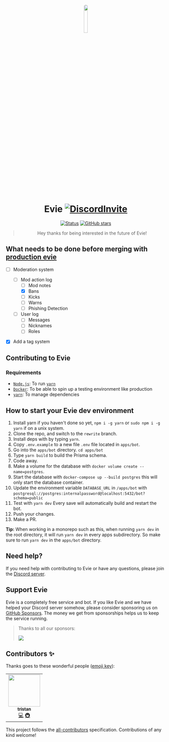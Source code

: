 <div align="center">
<img src="https://github.com/TeamEvie.png" width="15%" class="round" style="border-radius: 50%;">

# Evie [![DiscordInvite](https://discord.com/api/guilds/819106797028769844/embed.png)](https://evie.pw/discord)

[![Status](https://top.gg/api/widget/status/807543126424158238.svg?noavatar=true)](https://top.gg/bot/807543126424158238)
[![GitHub stars](https://img.shields.io/github/stars/TeamEvie/Evie?style=flat-square)](https://github.com/TeamEvie/Evie/stargazers)

> Hey thanks for being interested in the future of Evie!

</div>

## What needs to be done before merging with [production evie]

- [ ] Moderation system

  - [ ] Mod action log
    - [ ] Mod notes
    - [x] Bans
    - [ ] Kicks
    - [ ] Warns
    - [ ] Phishing Detection
  - [ ] User log
    - [ ] Messages
    - [ ] Nicknames
    - [ ] Roles

- [x] Add a tag system

## Contributing to Evie

### Requirements

- [`Node.js`]: To run [`yarn`]
- [`Docker`]: To be able to spin up a testing environment like production
- [`yarn`]: To manage dependencies

## How to start your Evie dev environment

1. Install yarn if you haven't done so yet, `npm i -g yarn` or `sudo npm i -g yarn` if on a unix system.
2. Clone the repo, and switch to the `rewrite` branch.
3. Install deps with by typing `yarn`.
4. Copy `.env.example` to a new file `.env` file located in `apps/bot`.
5. Go into the `apps/bot` directory. `cd apps/bot`
6. Type `yarn build` to build the Prisma schema.
7. Code away.
8. Make a volume for the database with `docker volume create --name=postgres`.
9. Start the database with `docker-compose up --build postgres` this will only start the database container.
10. Update the environment variable `DATABASE_URL` in `/apps/bot` with `postgresql://postgres:internalpassword@localhost:5432/bot?schema=public`
11. Test with `yarn dev` Every save will automatically build and restart the bot.
12. Push your changes.
13. Make a PR.

**Tip:** When working in a monorepo such as this, when running `yarn dev` in the root directory, it will run `yarn dev` in every apps subdirectory. So make sure to run `yarn dev` in the `apps/bot` directory.

## Need help?

If you need help with contributing to Evie or have any questions, please join the [Discord server](https://evie.pw/discord).

## Support Evie

Evie is a completely free service and bot. If you like Evie and we have helped your Discord server somehow, please consider sponsoring us on [GitHub Sponsors](https://github.com/sponsors/twisttaan). The money we get from sponsorships helps us to keep the service running.

> Thanks to all our sponsors:
>
> <img src="https://sponsors.harjyotsahni.com/twisttaan.svg"><img>

<!----------------- Quick-Links --------------->

[`node.js`]: https://nodejs.org/en/
[`docker`]: https://www.docker.com/
[`yarn`]: https://yarnpkg.com/
[production evie]: https://evie.pw/bot

## Contributors ✨

Thanks goes to these wonderful people ([emoji key](https://allcontributors.org/docs/en/emoji-key)):

<!-- ALL-CONTRIBUTORS-LIST:START - Do not remove or modify this section -->
<!-- prettier-ignore-start -->
<!-- markdownlint-disable -->
<table>
  <tr>
    <td align="center"><a href="http://evie.pw"><img src="https://avatars.githubusercontent.com/u/69066026?v=4?s=100" width="100px;" alt=""/><br /><sub><b>tristan</b></sub></a><br /><a href="https://github.com/TeamEvie/Evie/commits?author=twisttaan" title="Code">💻</a> <a href="#infra-twisttaan" title="Infrastructure (Hosting, Build-Tools, etc)">🚇</a></td>
  </tr>
</table>

<!-- markdownlint-restore -->
<!-- prettier-ignore-end -->

<!-- ALL-CONTRIBUTORS-LIST:END -->

This project follows the [all-contributors](https://github.com/all-contributors/all-contributors) specification. Contributions of any kind welcome!
